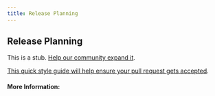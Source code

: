 ```yaml
---
title: Release Planning
---
```


## Release Planning

This is a stub. [Help our community expand it](https://github.com/freecodecamp/guides/tree/master/src/pages/articles/agile/release-planning/index.md).

[This quick style guide will help ensure your pull request gets accepted](https://github.com/freeCodeCamp/guides/blob/master/README.md).

<!-- The article goes here, in GitHub-flavored Markdown. Feel free to add YouTube videos, images, and CodePen/JSBin embeds  -->

#### More Information:
<!-- Please add any articles you think might be helpful to read before writing the article -->


